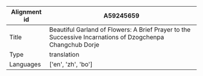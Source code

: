 |Alignment id | A59245659
| --- | --- 
|Title | Beautiful Garland of Flowers: A Brief Prayer to the Successive Incarnations of Dzogchenpa Changchub Dorje 
|Type | translation
|Languages | ['en', 'zh', 'bo']